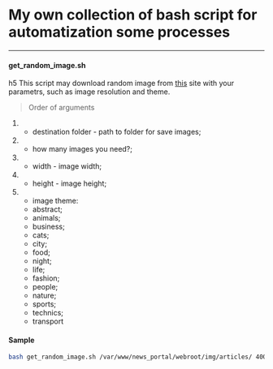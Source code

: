 My own collection of bash script for automatization some processes
===================================================================
***

#### get_random_image.sh
h5 This script may download random image from [this](http://lorempixel.com/) site with your parametrs, such as image resolution and theme.

> Order of arguments
1. - destination folder - path to folder for save images;
2. - how many images you need?;
3. - width - image width;
4. - height - image height;
5. - image theme: 
	* abstract; 
	* animals;
	* business;
	* cats;
	* city;
	* food;
	* night;
	* life;
	* fashion;
	* people;
	* nature;
	* sports;
	* technics;
	* transport
 
 #### Sample
 ```bash
 bash get_random_image.sh /var/www/news_portal/webroot/img/articles/ 400 720 480 technics
 ```
